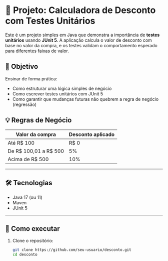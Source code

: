 # 🧮 Projeto: Calculadora de Desconto com Testes Unitários

Este é um projeto simples em Java que demonstra a importância de **testes unitários** usando **JUnit 5**. A aplicação calcula o valor de desconto com base no valor da compra, e os testes validam o comportamento esperado para diferentes faixas de valor.

## 📌 Objetivo

Ensinar de forma prática:
- Como estruturar uma lógica simples de negócio
- Como escrever testes unitários com JUnit 5
- Como garantir que mudanças futuras não quebrem a regra de negócio (regressão)

## 💡 Regras de Negócio

| Valor da compra         | Desconto aplicado |
|-------------------------|--------------------|
| Até R$ 100              | R$ 0               |
| De R$ 100,01 a R$ 500   | 5%                 |
| Acima de R$ 500         | 10%                |

---

## 🛠️ Tecnologias

- Java 17 (ou 11)
- Maven
- JUnit 5

---

## 🚀 Como executar

1. Clone o repositório:
   ```bash
   git clone https://github.com/seu-usuario/desconto.git
   cd desconto
